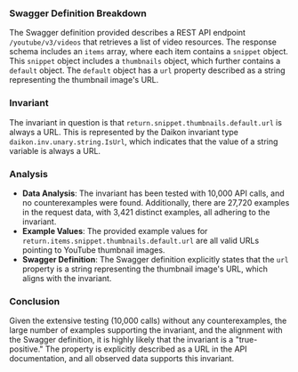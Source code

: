 ### Swagger Definition Breakdown
The Swagger definition provided describes a REST API endpoint `/youtube/v3/videos` that retrieves a list of video resources. The response schema includes an `items` array, where each item contains a `snippet` object. This `snippet` object includes a `thumbnails` object, which further contains a `default` object. The `default` object has a `url` property described as a string representing the thumbnail image's URL.

### Invariant
The invariant in question is that `return.snippet.thumbnails.default.url` is always a URL. This is represented by the Daikon invariant type `daikon.inv.unary.string.IsUrl`, which indicates that the value of a string variable is always a URL.

### Analysis
- **Data Analysis**: The invariant has been tested with 10,000 API calls, and no counterexamples were found. Additionally, there are 27,720 examples in the request data, with 3,421 distinct examples, all adhering to the invariant.
- **Example Values**: The provided example values for `return.items.snippet.thumbnails.default.url` are all valid URLs pointing to YouTube thumbnail images.
- **Swagger Definition**: The Swagger definition explicitly states that the `url` property is a string representing the thumbnail image's URL, which aligns with the invariant.

### Conclusion
Given the extensive testing (10,000 calls) without any counterexamples, the large number of examples supporting the invariant, and the alignment with the Swagger definition, it is highly likely that the invariant is a "true-positive." The property is explicitly described as a URL in the API documentation, and all observed data supports this invariant.
